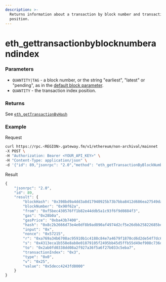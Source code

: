 ```yaml
---
description: >-
  Returns information about a transaction by block number and transaction index
  position.
---
```


# eth\_gettransactionbyblocknumberandindex

### Parameters

* `QUANTITY|TAG` - a block number, or the string "earliest", "latest" or "pending", as in the [default block parameter](https://eth.wiki/json-rpc/API#the-default-block-parameter).
* `QUANTITY` - the transaction index position.

### Returns

See [`eth_getTransactionByHash`](./#eth\_gettransactionbyhash)

### **Example**

Request

```bash
curl https://rpc.<REGION>.gateway.fm/v1/ethereum/non-archival/mainnet  \
-X POST \
-H "Authorization: Bearer <YOUR_API_KEY>" \
-H "Content-Type: application/json" \
-d '{"id": 89,"jsonrpc": "2.0","method": "eth_getTransactionByBlockNumberAndIndex","params": ["0x90f62a","0x3"]}'
```

Result

```javascript
{
    "jsonrpc": "2.0",
    "id": 89,
    "result": {
        "blockHash": "0x398bd9a4dd3a8d17940925b73b7bba8412d686ea27549dadc6311ff45e5740b8",
        "blockNumber": "0x90f62a",
        "from": "0xf5bec430576ff1b82e44ddb5a1c93f6f9d0884f3",
        "gas": "0x28b0a",
        "gasPrice": "0xba43b7400",
        "hash": "0x8c2b2666d73e4e0df8b9ad890af4974d2cf5e26dbb25822685bd7e49e86d38e3",
        "input": "0x",
        "nonce": "0x57215",
        "r": "0xa769a34b6708ac95910b1c4188c84e7a4679f1870cd6d2de54f7dc6203ea7e26",
        "s": "0x4313eca1b558e8ab8e01879105f2495bb45d5ffb55d49ef908c736d1dcab8bb",
        "to": "0x2ab0fd0338dd08a2f927a36f5a6f27b033c5eba7",
        "transactionIndex": "0x3",
        "type": "0x0",
        "v": "0x25",
        "value": "0x5decc4243fd8000"
    }
}
```
